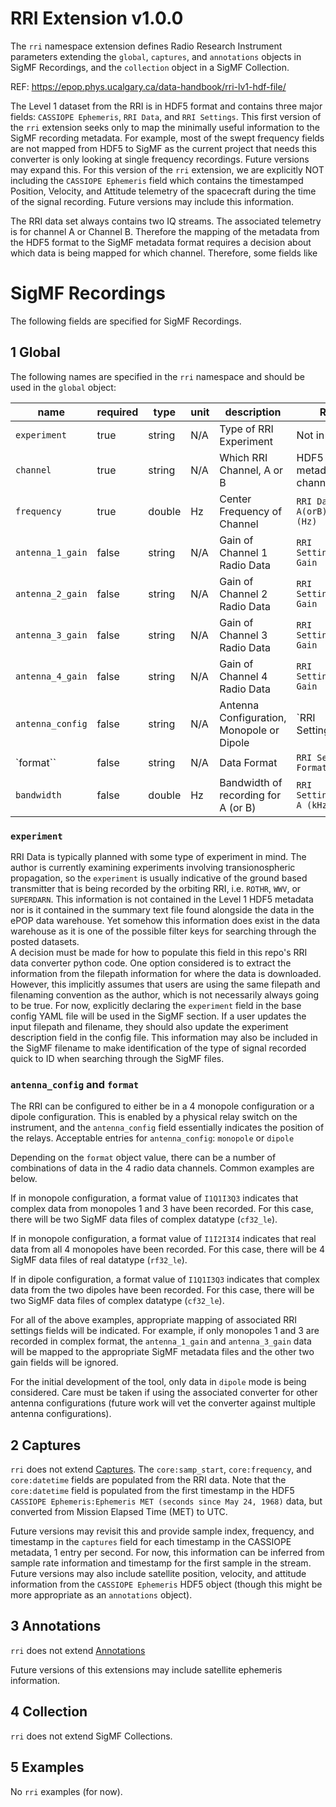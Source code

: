 # RRI Extension v1.0.0

The `rri` namespace extension defines Radio Research Instrument parameters extending the `global`, `captures`, and `annotations` objects in SigMF Recordings, and the `collection` object in a SigMF Collection.

REF: https://epop.phys.ucalgary.ca/data-handbook/rri-lv1-hdf-file/

The Level 1 dataset from the RRI is in HDF5 format and contains three major fields: `CASSIOPE Ephemeris`, `RRI Data`, and `RRI Settings`. This first version of the `rri` extension seeks only to map the minimally useful information to the SigMF recording metadata.  For example, most of the swept frequency fields are not mapped from HDF5 to SigMF as the current project that needs this converter is only looking at single frequency recordings.  Future versions may expand this. For this version of the `rri` extension, we are explicitly NOT including the `CASSIOPE Ephemeris` field which contains the timestamped Position, Velocity, and Attitude telemetry of the spacecraft during the time of the signal recording.  Future versions may include this information.

The RRI data set always contains two IQ streams.  The associated telemetry is for channel A or Channel B.  Therefore the mapping of the metadata from the HDF5 format to the SigMF metadata format requires a decision about which data is being mapped for which channel.  Therefore, some fields like

# SigMF Recordings

The following fields are specified for SigMF Recordings.

## 1 Global

The following names are specified in the `rri` namespace and should be used in the `global` object:

|name|required|type|unit|description|RRI HDF5|
|----|--------|----|----|-----------|--------|
|`experiment`    |true |string|N/A|Type of RRI Experiment|Not in HDF5 data|
|`channel`       |true |string|N/A|Which RRI Channel, A or B|HDF5 contains metadata for each channel|
|`frequency`     |true |double|Hz |Center Frequency of Channel| `RRI Data: Channel A(orB) frequencies (Hz)`|
|`antenna_1_gain`|false|string|N/A|Gain of Channel 1 Radio Data|`RRI Settings:Antenna 1 Gain`|
|`antenna_2_gain`|false|string|N/A|Gain of Channel 2 Radio Data|`RRI Settings:Antenna 2 Gain`|
|`antenna_3_gain`|false|string|N/A|Gain of Channel 3 Radio Data|`RRI Settings:Antenna 3 Gain`|
|`antenna_4_gain`|false|string|N/A|Gain of Channel 4 Radio Data|`RRI Settings:Antenna 4 Gain`|
|`antenna_config`|false|string|N/A|Antenna Configuration, Monopole or Dipole|`RRI Settings:Antenna
|`format``       |false|string|N/A|Data Format|`RRI Settings:Data Format`|
|`bandwidth`     |false|double|Hz |Bandwidth of recording for A (or B)|`RRI Settings:Bandwidth A (kHz)`|

### `experiment`
RRI Data is typically planned with some type of experiment in mind. The author is currently examining experiments involving transionospheric propagation, so the `experiment` is usually indicative of the ground based transmitter that is being recorded by the orbiting RRI, i.e. `ROTHR`, `WWV`, or `SUPERDARN`.  This information is not contained in the Level 1 HDF5 metadata nor is it contained in the summary text file found alongside the data in the ePOP data warehouse.  Yet somehow this information does exist in the data warehouse as it is one of the possible filter keys for searching through the posted datasets.  
A decision must be made for how to populate this field in this repo's RRI data converter python code. One option considered is to extract the information from the filepath information for where the data is downloaded.  However, this implicitly assumes that users are using the same filepath and filenaming convention as the author, which is not necessarily always going to be true.  For now, explicitly declaring the `experiment` field in the base config YAML file will be used in the SigMF section.  If a user updates the input filepath and filename, they should also update the experiment description field in the config file.  This information may also be included in the SigMF filename to make identification of the type of signal recorded quick to ID when searching through the SigMF files.

### `antenna_config` and `format`
The RRI can be configured to either be in a 4 monopole configuration or a dipole configuration. This is enabled by a physical relay switch on the instrument, and the `antenna_config` field essentially indicates the position of the relays.
Acceptable entries for `antenna_config`: `monopole` or `dipole`

Depending on the `format` object value, there can be a number of combinations of data in the 4 radio data channels. Common examples are below.

If in monopole configuration, a format value of `I1Q1I3Q3` indicates that complex data from monopoles 1 and 3 have been recorded. For this case, there will be two SigMF data files of complex datatype (`cf32_le`).

If in monopole configuration, a format value of `I1I2I3I4` indicates that real data from all 4 monopoles have been recorded. For this case, there will be 4 SigMF data files of real datatype (`rf32_le`).

If in dipole configuration, a format value of `I1Q1I3Q3` indicates that complex data from the two dipoles have been recorded.  For this case, there will be two SigMF data files of complex datatype (`cf32_le`).

For all of the above examples, appropriate mapping of associated RRI settings fields will be indicated.  For example, if only monopoles 1 and 3 are recorded in complex format, the `antenna_1_gain` and `antenna_3_gain` data will be mapped to the appropriate SigMF metadata files and the other two gain fields will be ignored.

For the initial development of the tool, only data in `dipole` mode is being considered. Care must be taken if using the associated converter for other antenna configurations (future work will vet the converter against multiple antenna configurations).

## 2 Captures

`rri` does not extend [Captures](https://github.com/gnuradio/SigMF/blob/master/sigmf-spec.md#captures-array).
The `core:samp_start`, `core:frequency`, and `core:datetime` fields are populated from the RRI data.
Note that the `core:datetime` field is populated from the first timestamp in the HDF5 `CASSIOPE Ephemeris:Ephemeris MET (seconds since May 24, 1968)` data, but converted from Mission Elapsed Time (MET) to UTC.

Future versions may revisit this and provide sample index, frequency, and timestamp in the `captures` field for each timestamp in the CASSIOPE metadata, 1 entry per second.  For now, this information can be inferred from sample rate information and timestamp for the first sample in the stream.  Future versions may also include satellite position, velocity, and attitude information from the `CASSIOPE Ephemeris` HDF5 object (though this might be more appropriate as an `annotations` object).

## 3 Annotations

`rri` does not extend [Annotations](https://github.com/gnuradio/SigMF/blob/master/sigmf-spec.md#annotations-array)

Future versions of this extensions may include satellite ephemeris information.  

## 4 Collection

`rri` does not extend SigMF Collections.

## 5 Examples

No `rri` examples (for now).
